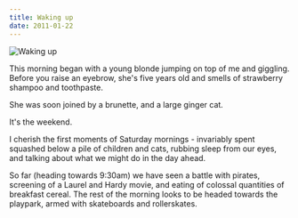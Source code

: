 ```yaml
---
title: Waking up
date: 2011-01-22
---
```


![Waking up](https://source.unsplash.com/y7GlIdTUOvo/1600x900)

This morning began with a young blonde jumping on top of me and giggling. Before you raise an eyebrow, she's five years old and smells of strawberry shampoo and toothpaste.

She was soon joined by a brunette, and a large ginger cat.

It's the weekend.

I cherish the first moments of Saturday mornings - invariably spent squashed below a pile of children and cats, rubbing sleep from our eyes, and talking about what we might do in the day ahead.

So far (heading towards 9:30am) we have seen a battle with pirates, screening of a Laurel and Hardy movie, and eating of colossal quantities of breakfast cereal. The rest of the morning looks to be headed towards the playpark, armed with skateboards and rollerskates.
